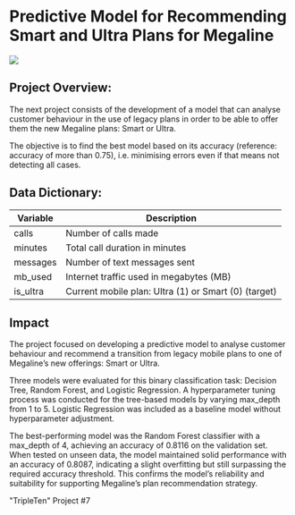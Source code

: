 # Predictive Model for Recommending Smart and Ultra Plans for Megaline
![](https://content.vodafone.co.nz/dims4/default/a532f4d/2147483647/strip/true/crop/3840x640+0+0/resize/4720x786!/format/webp/quality/100/?url=http%3A%2F%2Fvodafonenz-brightspot.s3.amazonaws.com%2F0e%2Fb8%2Fb3ca7c114ae1badc75886388956f%2Focs00307-mobile-plans-1920x320-2x.jpg)

## Project Overview:
The next project consists of the development of a model that can analyse customer behaviour in the use of legacy plans in order to be able to offer them the new Megaline plans: Smart or Ultra.

The objective is to find the best model based on its accuracy (reference: accuracy of more than 0.75), i.e. minimising errors even if that means not detecting all cases.

## Data Dictionary:

| Variable   | Description                                              |
|------------|----------------------------------------------------------|
| calls      | Number of calls made                                     |
| minutes    | Total call duration in minutes                           |
| messages   | Number of text messages sent                             |
| mb_used    | Internet traffic used in megabytes (MB)                  |
| is_ultra   | Current mobile plan: Ultra (1) or Smart (0) (target)     |

## Impact

The project focused on developing a predictive model to analyse customer behaviour and recommend a transition from legacy mobile plans to one of Megaline’s new offerings: Smart or Ultra.

Three models were evaluated for this binary classification task: Decision Tree, Random Forest, and Logistic Regression. A hyperparameter tuning process was conducted for the tree-based models by varying max_depth from 1 to 5. Logistic Regression was included as a baseline model without hyperparameter adjustment.

The best-performing model was the Random Forest classifier with a max_depth of 4, achieving an accuracy of 0.8116 on the validation set. When tested on unseen data, the model maintained solid performance with an accuracy of 0.8087, indicating a slight overfitting but still surpassing the required accuracy threshold. This confirms the model’s reliability and suitability for supporting Megaline’s plan recommendation strategy.

"TripleTen" Project #7

